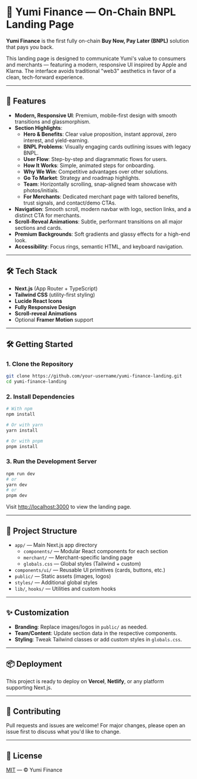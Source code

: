 # 🌿 Yumi Finance — On-Chain BNPL Landing Page

**Yumi Finance** is the first fully on-chain **Buy Now, Pay Later (BNPL)** solution that pays you back.

This landing page is designed to communicate Yumi's value to consumers and merchants — featuring a modern, responsive UI inspired by Apple and Klarna. The interface avoids traditional "web3" aesthetics in favor of a clean, tech-forward experience.

---

## 🚀 Features

- **Modern, Responsive UI**: Premium, mobile-first design with smooth transitions and glassmorphism.
- **Section Highlights**:
  - **Hero & Benefits**: Clear value proposition, instant approval, zero interest, and yield-earning.
  - **BNPL Problems**: Visually engaging cards outlining issues with legacy BNPL.
  - **User Flow**: Step-by-step and diagrammatic flows for users.
  - **How It Works**: Simple, animated steps for onboarding.
  - **Why We Win**: Competitive advantages over other solutions.
  - **Go To Market**: Strategy and roadmap highlights.
  - **Team**: Horizontally scrolling, snap-aligned team showcase with photos/initials.
  - **For Merchants**: Dedicated merchant page with tailored benefits, trust signals, and contact/demo CTAs.
- **Navigation**: Smooth scroll, modern navbar with logo, section links, and a distinct CTA for merchants.
- **Scroll-Reveal Animations**: Subtle, performant transitions on all major sections and cards.
- **Premium Backgrounds**: Soft gradients and glassy effects for a high-end look.
- **Accessibility**: Focus rings, semantic HTML, and keyboard navigation.

---

## 🛠 Tech Stack

- **Next.js** (App Router + TypeScript)
- **Tailwind CSS** (utility-first styling)
- **Lucide React Icons**
- **Fully Responsive Design**
- **Scroll-reveal Animations**
- Optional **Framer Motion** support

---

## 🛠 Getting Started

### 1. Clone the Repository

```bash
git clone https://github.com/your-username/yumi-finance-landing.git
cd yumi-finance-landing
```

### 2. Install Dependencies

```bash
# With npm
npm install

# Or with yarn
yarn install

# Or with pnpm
pnpm install
```

### 3. Run the Development Server

```bash
npm run dev
# or
yarn dev
# or
pnpm dev
```

Visit [http://localhost:3000](http://localhost:3000) to view the landing page.

---

## 📁 Project Structure

- `app/` — Main Next.js app directory
  - `components/` — Modular React components for each section
  - `merchant/` — Merchant-specific landing page
  - `globals.css` — Global styles (Tailwind + custom)
- `components/ui/` — Reusable UI primitives (cards, buttons, etc.)
- `public/` — Static assets (images, logos)
- `styles/` — Additional global styles
- `lib/`, `hooks/` — Utilities and custom hooks

---

## ✨ Customization

- **Branding**: Replace images/logos in `public/` as needed.
- **Team/Content**: Update section data in the respective components.
- **Styling**: Tweak Tailwind classes or add custom styles in `globals.css`.

---

## 📦 Deployment

This project is ready to deploy on **Vercel**, **Netlify**, or any platform supporting Next.js.

---

## 🤝 Contributing

Pull requests and issues are welcome! For major changes, please open an issue first to discuss what you'd like to change.

---

## 📝 License

[MIT](LICENSE) — © Yumi Finance

